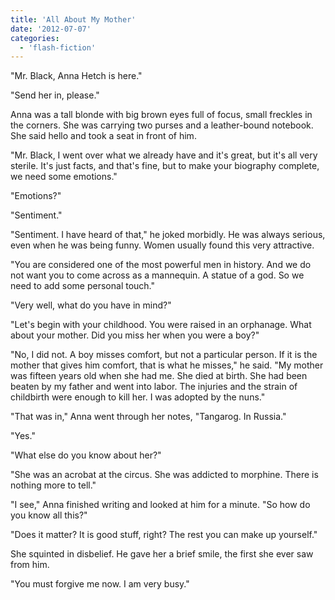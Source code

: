 ```yaml
---
title: 'All About My Mother'
date: '2012-07-07'
categories:
  - 'flash-fiction'
---
```


"Mr. Black, Anna Hetch is here."

"Send her in, please."

<!-- truncate -->


Anna was a tall blonde with big brown eyes full of focus, small freckles in the
corners. She was carrying two purses and a leather-bound notebook. She said
hello and took a seat in front of him.

"Mr. Black, I went over what we already have and it's great, but it's all very
sterile. It's just facts, and that's fine, but to make your biography complete,
we need some emotions."

"Emotions?"

"Sentiment."

"Sentiment. I have heard of that," he joked morbidly. He was always serious,
even when he was being funny. Women usually found this very attractive.

"You are considered one of the most powerful men in history. And we do not want
you to come across as a mannequin. A statue of a god. So we need to add some
personal touch."

"Very well, what do you have in mind?"

"Let's begin with your childhood. You were raised in an orphanage. What about
your mother. Did you miss her when you were a boy?"

"No, I did not. A boy misses comfort, but not a particular person. If it is the
mother that gives him comfort, that is what he misses," he said. "My mother was
fifteen years old when she had me. She died at birth. She had been beaten by my
father and went into labor. The injuries and the strain of childbirth were
enough to kill her. I was adopted by the nuns."

"That was in," Anna went through her notes, "Tangarog. In Russia."

"Yes."

"What else do you know about her?"

"She was an acrobat at the circus. She was addicted to morphine. There is
nothing more to tell."

"I see," Anna finished writing and looked at him for a minute. "So how do you
know all this?"

"Does it matter? It is good stuff, right? The rest you can make up yourself."

She squinted in disbelief. He gave her a brief smile, the first she ever saw
from him.

"You must forgive me now. I am very busy."
